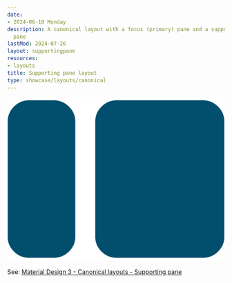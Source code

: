 ```yaml
---
date:
- 2024-06-10 Monday
description: A canonical layout with a focus (primary) pane and a supporting (secondary)
  pane
lastMod: 2024-07-26
layout: supportingpane
resources:
- layouts
title: Supporting pane layout
type: showcase/layouts/canonical
---
```

![layout-supporting-pane.webp](/assets/layout-supporting-pane_1722025702528_0.webp)

See: [Material Design 3 - Canonical layouts - Supporting pane](https://m3.material.io/foundations/layout/canonical-layouts/supporting-pane)
